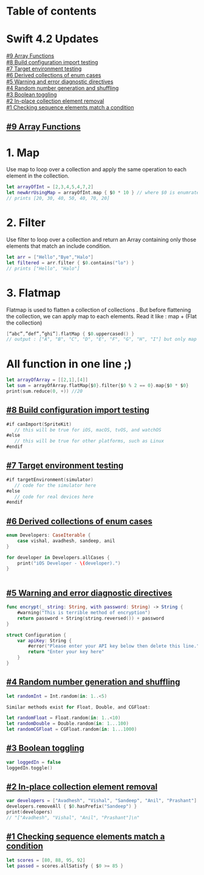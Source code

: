 # Table of contents 


# Swift 4.2 Updates

[#9 Array Functions](https://github.com/apple-avadhesh/Swift-Updates#9-array-functions)     
[#8 Build configuration import testing](https://github.com/apple-avadhesh/Swift-Updates#8-build-configuration-import-testing)         
[#7 Target environment testing](https://github.com/apple-avadhesh/Swift-Updates#7-target-environment-testing)     
[#6 Derived collections of enum cases](https://github.com/apple-avadhesh/Swift-Updates#6-derived-collections-of-enum-cases)     
[#5 Warning and error diagnostic directives](https://github.com/apple-avadhesh/Swift-Updates#5-warning-and-error-diagnostic-directives)       
[#4 Random number generation and shuffling](https://github.com/apple-avadhesh/Swift-Updates#4-random-number-generation-and-shuffling)  
[#3 Boolean toggling](https://github.com/apple-avadhesh/Swift-Updates#3-boolean-toggling)  
[#2 In-place collection element removal](https://github.com/apple-avadhesh/Swift-Updates#2-in-place-collection-element-removal)  
[#1 Checking sequence elements match a condition](https://github.com/avadhesh12345678/Swift-Updates#1-checking-sequence-elements-match-a-condition)   

## [#9 Array Functions](https://github.com/apple-avadhesh)
 # 1. Map
 Use map to loop over a collection and apply the same operation to each element in the collection.
```swift
let arrayOfInt = [2,3,4,5,4,7,2]
let newArrUsingMap = arrayOfInt.map { $0 * 10 } // where $0 is enumrated object of an array/Sequence
// prints [20, 30, 40, 50, 40, 70, 20]
```
# 2. Filter
Use filter to loop over a collection and return an Array containing only those elements that match an include condition.
```swift
let arr = ["Hello","Bye","Halo"]
let filtered = arr.filter { $0.contains("lo") }
// prints ["Hello", "Halo"] 

```
# 3. Flatmap
Flatmap is used to flatten a collection of collections . But before flattening the collection, we can apply map to each elements.
Read it like : map + (Flat the collection)
```swift
[“abc”,”def”,”ghi”].flatMap { $0.uppercased() }
// output : ["A", "B", "C", "D", "E", "F", "G", "H", "I"] but only map function output would be output: [“ABC”, “DEF”, “GHI”]
```
 # All function in one line ;)
 ```swift
 let arrayOfArray = [[2,1],[4]]
let sum = arrayOfArray.flatMap{$0}.filter{$0 % 2 == 0}.map{$0 * $0}
print(sum.reduce(0, +)) //20
 ```
## [#8 Build configuration import testing](https://github.com/apple-avadhesh)

```swift
#if canImport(SpriteKit)
   // this will be true for iOS, macOS, tvOS, and watchOS
#else
   // this will be true for other platforms, such as Linux
#endif
```

## [#7 Target environment testing](https://github.com/apple-avadhesh)

```swift
#if targetEnvironment(simulator)
   // code for the simulator here
#else
   // code for real devices here
#endif
```

## [#6 Derived collections of enum cases](https://github.com/apple-avadhesh)

```swift
enum Developers: CaseIterable {
    case vishal, avadhesh, sandeep, anil
}
```
```swift
for developer in Developers.allCases {
    print("iOS Developer - \(developer).")
}
```
```swift

```

## [#5 Warning and error diagnostic directives](https://github.com/apple-avadhesh)

```swift
func encrypt(_ string: String, with password: String) -> String {
    #warning("This is terrible method of encryption")
    return password + String(string.reversed()) + password
}

struct Configuration {
    var apiKey: String {
        #error("Please enter your API key below then delete this line.")
        return "Enter your key here"
    }
} 
```


## [#4 Random number generation and shuffling](https://github.com/apple-avadhesh)

```swift
let randomInt = Int.random(in: 1..<5)

Similar methods exist for Float, Double, and CGFloat:

let randomFloat = Float.random(in: 1..<10)
let randomDouble = Double.random(in: 1...100)
let randomCGFloat = CGFloat.random(in: 1...1000)
```

## [#3 Boolean toggling](https://github.com/avadhesh12345678)

```swift
var loggedIn = false
loggedIn.toggle()
```

## [#2 In-place collection element removal](https://github.com/apple-avadhesh)

```swift
var developers = ["Avadhesh", "Vishal", "Sandeep", "Anil", "Prashant"]
developers.removeAll { $0.hasPrefix("Sandeep") }
print(developers)
// "["Avadhesh", "Vishal", "Anil", "Prashant"]\n"
```

## [#1 Checking sequence elements match a condition](https://github.com/apple-avadhesh)

```swift
let scores = [80, 88, 95, 92]
let passed = scores.allSatisfy { $0 >= 85 }
```
